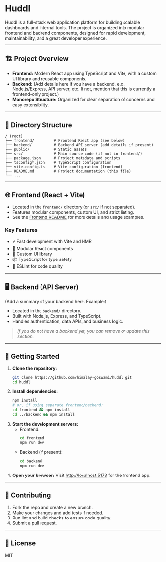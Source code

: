 # Huddl

Huddl is a full-stack web application platform for building scalable dashboards and internal tools. The project is organized into modular frontend and backend components, designed for rapid development, maintainability, and a great developer experience.

---

## 🏗️ Project Overview

- **Frontend:** Modern React app using TypeScript and Vite, with a custom UI library and reusable components.
- **Backend:** (Add details here if you have a backend, e.g., Node.js/Express, API server, etc. If not, mention that this is currently a frontend-only project.)
- **Monorepo Structure:** Organized for clear separation of concerns and easy extensibility.

---

## 📁 Directory Structure

```
/ (root)
├── frontend/         # Frontend React app (see below)
├── backend/          # Backend API server (add details if present)
├── public/           # Static assets
├── src/              # Main source code (if not in frontend/)
├── package.json      # Project metadata and scripts
├── tsconfig*.json    # TypeScript configuration
├── vite.config.ts    # Vite configuration (frontend)
├── README.md         # Project documentation (this file)
└── ...
```

---

## 🌐 Frontend (React + Vite)

- Located in the `frontend/` directory (or `src/` if not separated).
- Features modular components, custom UI, and strict linting.
- See the [Frontend README](frontend/README.md) for more details and usage examples.

### Key Features
- ⚡️ Fast development with Vite and HMR
- 🧩 Modular React components
- 🎨 Custom UI library
- 📦 TypeScript for type safety
- 🧹 ESLint for code quality

---

## 🖥️ Backend (API Server)

(Add a summary of your backend here. Example:)
- Located in the `backend/` directory.
- Built with Node.js, Express, and TypeScript.
- Handles authentication, data APIs, and business logic.

> _If you do not have a backend yet, you can remove or update this section._

---

## 🚀 Getting Started

1. **Clone the repository:**
   ```sh
   git clone https://github.com/himalay-goswami/huddl.git
   cd huddl
   ```
2. **Install dependencies:**
   ```sh
   npm install
   # or, if using separate frontend/backend:
   cd frontend && npm install
   cd ../backend && npm install
   ```
3. **Start the development servers:**
   - Frontend:
     ```sh
     cd frontend
     npm run dev
     ```
   - Backend (if present):
     ```sh
     cd backend
     npm run dev
     ```
4. **Open your browser:**
   Visit [http://localhost:5173](http://localhost:5173) for the frontend app.

---

## 🤝 Contributing

1. Fork the repo and create a new branch.
2. Make your changes and add tests if needed.
3. Run lint and build checks to ensure code quality.
4. Submit a pull request.

---

## 📄 License

MIT
